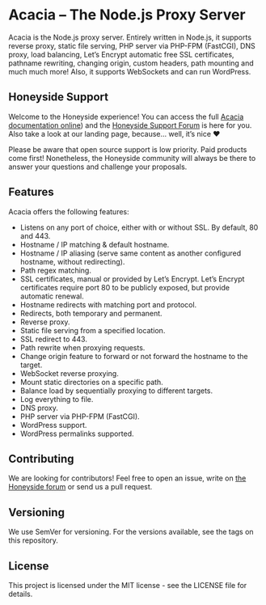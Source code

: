 # Acacia – The Node.js Proxy Server

Acacia is the Node.js proxy server. Entirely written in Node.js, it supports reverse proxy, static file serving, PHP server via PHP-FPM (FastCGI), DNS proxy, load balancing, Let’s Encrypt automatic free SSL certificates, pathname rewriting, changing origin, custom headers, path mounting and much much more! Also, it supports WebSockets and can run WordPress.

## Honeyside Support
Welcome to the Honeyside experience! You can access the full [Acacia documentation online](https://acacia.honeyside.it)) and the [Honeyside Support Forum](https://forum.honeyside.it) is here for you. Also take a look at our landing page, because… well, it’s nice ❤

Please be aware that open source support is low priority. Paid products come first! Nonetheless, the Honeyside community will always be there to answer your questions and challenge your proposals.

## Features
Acacia offers the following features:
* Listens on any port of choice, either with or without SSL. By default, 80 and 443.
* Hostname / IP matching & default hostname.
* Hostname / IP aliasing (serve same content as another configured hostname, without redirecting).
* Path regex matching.
* SSL certificates, manual or provided by Let’s Encrypt. Let’s Encrypt certificates require port 80 to be publicly exposed, but provide automatic renewal.
* Hostname redirects with matching port and protocol.
* Redirects, both temporary and permanent.
* Reverse proxy.
* Static file serving from a specified location.
* SSL redirect to 443.
* Path rewrite when proxying requests.
* Change origin feature to forward or not forward the hostname to the target.
* WebSocket reverse proxying.
* Mount static directories on a specific path.
* Balance load by sequentially proxying to different targets.
* Log everything to file.
* DNS proxy.
* PHP server via PHP-FPM (FastCGI).
* WordPress support.
* WordPress permalinks supported.

## Contributing
We are looking for contributors! Feel free to open an issue, write on [the Honeyside forum](https://forum.honeyside.it) or send us a pull request.

## Versioning
We use SemVer for versioning. For the versions available, see the tags on this repository.

## License
This project is licensed under the MIT license - see the LICENSE file for details.
